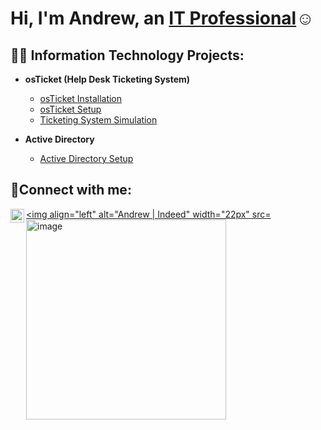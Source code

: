 <h1>Hi, I'm Andrew, an <a href="https://linkedin.com/in/Josh">IT Professional</a>☺</h1>

<h2>👨‍💻 Information Technology Projects:</h2>

- <b>osTicket (Help Desk Ticketing System)</b>
  - [osTicket Installation](https://github.com/andrewmeyerhofer/osTicket-Install)
  - [osTicket Setup](https://github.com/andrewmeyerhofer/osTicket-Setup)
  - [Ticketing System Simulation](https://github.com/andrewmeyerhofer/osTicket-Simulation)
 
- <b>Active Directory</b>
  - [Active Directory Setup](https://github.com/andrewmeyerhofer/AD-Setup)

<h2>🤳Connect with me:</h2>

[<img align="left" alt="Andrew | LinkedIn" width="22px" src="https://cdn.jsdelivr.net/npm/simple-icons@v3/icons/linkedin.svg" />][linkedin]
[<img align="left" alt="Andrew | Indeed" width="22px" src=<img width="320" height="320" alt="image" src="https://github.com/user-attachments/assets/fc95a51f-8014-4ba5-8e76-bf59ce4cd73d" />][Indeed]

[Indeed]: https://profile.indeed.com/p/andrewm-c8lpf8m
[linkedin]: https://linkedin.com/in/AndrewMeyerhofer
